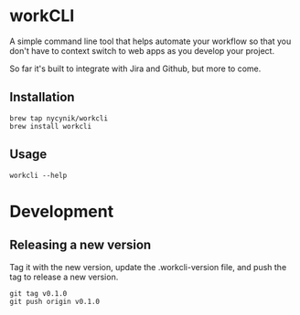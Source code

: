 # workCLI

A simple command line tool that helps automate your workflow so that you don't have to context switch to web apps as you develop your project.

So far it's built to integrate with Jira and Github, but more to come.

## Installation

    brew tap nycynik/workcli
    brew install workcli

## Usage

    workcli --help


# Development

## Releasing a new version

Tag it with the new version, update the .workcli-version file, and push the tag to release a new version.

    git tag v0.1.0
    git push origin v0.1.0
